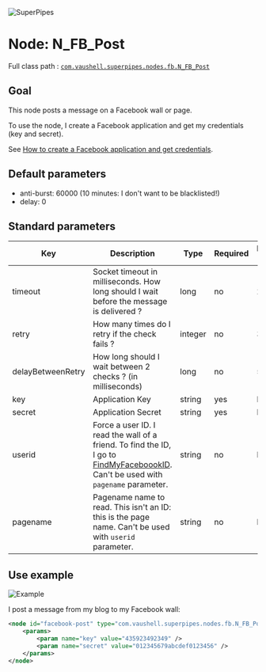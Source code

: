 ![SuperPipes](https://raw2.github.com/fabienvauchelles/superpipes/master/docs/images/logo_slogan238.png)


# Node: N_FB_Post

Full class path : [`com.vaushell.superpipes.nodes.fb.N_FB_Post`](../../superpipes/src/main/java/com/vaushell/superpipes/nodes/fb/N_FB_Post.java)


## Goal

This node posts a message on a Facebook wall or page.

To use the node, I create a Facebook application and get my credentials (key and secret).

See [How to create a Facebook application and get credentials](../tutorials/Create_Facebook_Application.md).


## Default parameters

* anti-burst: 60000 (10 minutes: I don't want to be blacklisted!)
* delay: 0


## Standard parameters

Key | Description | Type | Required | Default value | Example value
 --- | --- | --- | --- | --- | --- 
timeout | Socket timeout in milliseconds. How long should I wait before the message is delivered ? | long | no | 20000 | 20000
retry | How many times do I retry if the check fails ? | integer | no | 3 | 3
delayBetweenRetry | How long should I wait between 2 checks ? (in milliseconds) | long | no | 5000 | 5000
key | Application Key | string | yes | N/A | 435923492349
secret | Application Secret | string | yes | N/A | 012345679abcdef0123456
userid | Force a user ID. I read the wall of a friend. To find the ID, I go to [FindMyFaceboookID](http://findmyfacebookid.com/). Can't be used with `pagename`  parameter. | string | no | N/A | 12323324234
pagename | Pagename name to read. This isn't an ID: this is the page name. Can't be used with `userid` parameter. | string | no | N/A | Les liens du code


## Use example

![Example](https://raw2.github.com/fabienvauchelles/superpipes/master/docs/images/example_blog_to_fb.png)

I post a message from my blog to my Facebook wall:

```xml
<node id="facebook-post" type="com.vaushell.superpipes.nodes.fb.N_FB_Post">
    <params>
        <param name="key" value="435923492349" />
        <param name="secret" value="012345679abcdef0123456" />
    </params>
</node>
```
